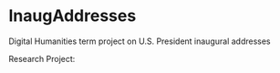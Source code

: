 # InaugAddresses
Digital Humanities term project on U.S. President inaugural addresses

Research Project: 
